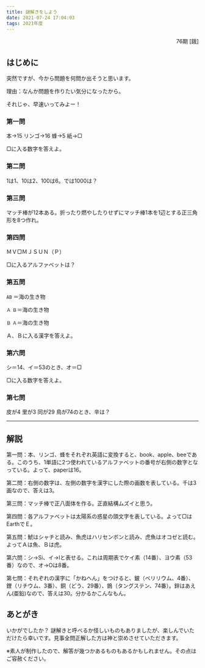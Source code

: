 ```yaml
---
title: 謎解きをしよう
date: 2021-07-24 17:04:03
tags: 2021年度
---
```



<div style="text-align:right">76期  [鋨] </div>



## はじめに

 突然ですが、今から問題を何問か出そうと思います。

理由：なんか問題を作りたい気分になったから。

それじゃ、早速いってみよー！

### 第一問

本→15  リンゴ→16  蜂→5  紙→▢

▢に入る数字を答えよ。

### 第二問

1は1、10は2、100は6。では1000は？

### 第三問

マッチ棒が12本ある。折ったり燃やしたりせずにマッチ棒1本を1辺とする正三角形を8つ作れ。

### 第四問

ＭＶ▢ＭＪＳＵＮ（Ｐ）

▢に入るアルファベットは？

### 第五問

`AB`  ＝海の生き物

`Ａ`  `Ｂ`＝海の生き物

`Ｂ`  `Ａ`＝海の生き物

Ａ、Ｂに入る漢字を答えよ。

### 第六問

シ＝14、イ＝53のとき、オ＝▢

▢に入る数字を答えよ。

### 第七問

皮が4  里が3  同が29  鳥が74のとき、辛は？

------

## 解説

第一問：本、リンゴ、蜂をそれぞれ英語に変換すると、book、apple、beeである。このうち、1単語に2つ使われているアルファベットの番号が右側の数字となっている。よって、paperは16。



第二問：右側の数字は、左側の数字を漢字にした際の画数を表している。千は3画なので、答えは3。



第三問：マッチ棒で正八面体を作る。正直結構ムズイと思う。



第四問：各アルファベットは太陽系の惑星の頭文字を表している。よって▢はEarthでＥ。



第五問：鯱はシャチと読み、魚虎はハリセンボンと読み、虎魚はオコゼと読む。よってＡは魚、Ｂは虎。



第六問：シ→Si、イ→Iと表せる。これは周期表でケイ素（14番）、ヨウ素（53番）なので、オ→Oは8番。



第七問：それぞれの漢字に「かねへん」をつけると、鈹（ベリリウム、4番）、鋰（リチウム、3番）、銅（どう、29番）、鵭（タングステン、74番）。鋅はあえん(亜鉛)なので、答えは30。分かるかこんなもん。

## あとがき

いかがでしたか？ 謎解きと呼べるか怪しいものもありましたが、楽しんでいただけたら幸いです。見事全問正解した方は神と崇めさせていただきます。

※素人が制作したので、解答が幾つかあるものもあるかもしれません。その点はご容赦ください。

